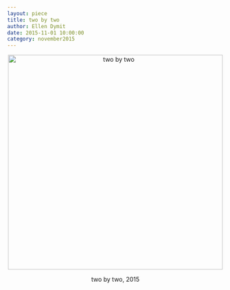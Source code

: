 ```yaml
---
layout: piece
title: two by two
author: Ellen Dymit
date: 2015-11-01 10:00:00
category: november2015
---
```

<div align="center">
    <div class = "img-with-text" align="center">
        <img align="center" src="/assets/img/november2015/twobytwo.png" alt="two by two" width="500">
    </div>
    <p>two by two, 2015</p>
</div>
